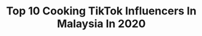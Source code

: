 ---
title: Top 10 Cooking TikTok Influencers In Malaysia In 2020
description: >-
  Find top cooking TikTok influencers in Malaysia in 2020. Most popular hashtags: #cooking #stayathome #coronavirus #dessert.
platform: TikTok
profiles:
  - username: "miaerror404"
    fullname: >-
      Amylia aidura
    location: "Malaysia"
    followers: 66644
    engagement: 1016
    commentsToLikes: 0.013552
    id: ckacf1jvnp4y50i78pfv3bpae
    verified: false
    hashtags: "#quarantine, #tiktokmalaysia, #dessert, #hijab"
  - username: "moeirajohnson"
    fullname: >-
      Mj
    location: "Malaysia"
    followers: 73150
    engagement: 511
    commentsToLikes: 0.015060
    id: ck8vyikg3u7wh0j78uuq3zc9f
    verified: false
    hashtags: "#kuihbatangburuk, #malaydessert, #kidsfavorite, #spicybeef"
  - username: "ddjt_food_journey"
    fullname: >-
      DDJT Food Journeys
    location: "Malaysia"
    followers: 5427
    engagement: 479
    commentsToLikes: 0.002752
    id: ck8f6u4ol2sd60j780v7rmmse
    verified: false
    hashtags: "#caramelchicken, #recipe, #spaghetti, #cookfood"
  - username: "_meisien"
    fullname: >-
      steph
    location: "Malaysia"
    followers: 2373
    engagement: 887
    commentsToLikes: 0.092846
    id: cka68yptkqljr0i78wlqa30wn
    verified: false
    hashtags: "#malaysia, #lightbulbphotography, #cooking, #onesidedimple"
  - username: "s.kss_01"
    fullname: >-
      S.kSS_01
    location: "Malaysia"
    followers: 3099
    engagement: 1979
    commentsToLikes: 0.059234
    id: ck81q03egeveu0j78rgp7xb7h
    verified: false
    hashtags: "#acnh, #sketchers, #tiktokgraduation, #thalapathyvijay"
  - username: "johnyeo5561"
    fullname: >-
      John Yeo
    location: "Malaysia"
    followers: 169790
    engagement: 731
    commentsToLikes: 0.024677
    id: ck8kghzenikkp0j78zabpxhnj
    verified: false
    hashtags: "#cooking, #whaleshark, #tiktoksabahan, #valentinesday"
  - username: "ivycher"
    fullname: >-
      ivy 🥚🥞🥪🍳
    location: "Malaysia"
    followers: 164282
    engagement: 2069
    commentsToLikes: 0.005353
    id: ck90y6tgq9fq80j78eb0sxdp3
    verified: false
    hashtags: "#pancake, #xyzbca, #flan, #soufflepancake"
  - username: "poonamvishaldagar"
    fullname: >-
      Poonam dagar
    location: "Malaysia"
    followers: 333441
    engagement: 880
    commentsToLikes: 0.012423
    id: ck83z938iysbh0j78335o30gc
    verified: false
    hashtags: "#lovesong, #couplegoals, #tiktokindia, #funnycouples"
  - username: "yeboiirg"
    fullname: >-
      Roshan Gill
    location: "Malaysia"
    followers: 4937
    engagement: 312
    commentsToLikes: 0.046169
    id: ckae066vlhzev0i78ye3ehbog
    verified: false
    hashtags: "#adahaieradaraya, #quarantinelife, #coronavirus, #mercedes"
  - username: "johnsom.eattravel"
    fullname: >-
      Johnsom阿勇-旅游美食TV
    location: "Malaysia"
    followers: 13636
    engagement: 409
    commentsToLikes: 0.012040
    id: ck9fwzt783wpg0j78zk6hxczi
    verified: false
    hashtags: "#seapark, #facepuzzle, #dessert, #otak"
---